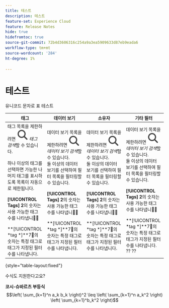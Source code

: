```yaml
---
title: 테스트
description: 테스트
feature-set: Experience Cloud
feature: Release Notes
hide: true
hidefromtoc: true
source-git-commit: 72b4d3606316c254a9a3ea5909633d87eb9eada6
workflow-type: tm+mt
source-wordcount: '284'
ht-degree: 1%

---
```



# 테스트

유니코드 문자로 표 테스트

| 태그 | 데이터 보기 | 소유자 | 기타 필터 |
|---|---|---|---|
| 태그 목록을 제한하려면 ![검색](/help/assets/icons/Search.svg) *태그 검색*&#x200B;할 수 있습니다. <br/><br/>하나 이상의 태그를 선택하면 가능한 나머지 태그를 표시하도록 목록이 자동으로 제한됩니다. <br/><br/>**[!UICONTROL Tags]** **2︎**&#x200B;의 숫자는 사용 가능한 태그 수를 나타냅니다⃣ <br/><br/>**[!UICONTROL *tag *]**7︎⃣의 숫자는 특정 태그로 태그가 지정된 필터 수를 나타냅니다. | 데이터 보기 목록을 제한하려면 ![검색](/help/assets/icons/Search.svg) *데이터 보기 검색*&#x200B;할 수 있습니다. <br/>둘 이상의 데이터 보기를 선택하여 필터 목록을 필터링할 수 있습니다. <br/><br/>**[!UICONTROL Tags]** **2︎**&#x200B;의 숫자는 사용 가능한 태그 수를 나타냅니다⃣ <br/><br/>**[!UICONTROL *tag *]**7︎⃣의 숫자는 특정 태그로 태그가 지정된 필터 수를 나타냅니다. | 데이터 보기 목록을 제한하려면 ![검색](/help/assets/icons/Search.svg) *데이터 보기 검색*&#x200B;할 수 있습니다. <br/>둘 이상의 데이터 보기를 선택하여 필터 목록을 필터링할 수 있습니다. <br/><br/>**[!UICONTROL Tags]** **2︎**&#x200B;의 숫자는 사용 가능한 태그 수를 나타냅니다⃣ <br/><br/>**[!UICONTROL *tag *]**7︎⃣의 숫자는 특정 태그로 태그가 지정된 필터 수를 나타냅니다. | 데이터 보기 목록을 제한하려면 ![검색](/help/assets/icons/Search.svg) *데이터 보기 검색*&#x200B;할 수 있습니다. <br/>둘 이상의 데이터 보기를 선택하여 필터 목록을 필터링할 수 있습니다. <br/><br/>**[!UICONTROL Tags]** **2︎**&#x200B;의 숫자는 사용 가능한 태그 수를 나타냅니다⃣ <br/><br/>**[!UICONTROL *tag *]**7︎⃣의 숫자는 특정 태그로 태그가 지정된 필터 수를 나타냅니다. ?? ?? |

{style="table-layout:fixed"}




수식도 지원한다고요?

**코시-슈바르츠 부등식**
$$\left( \sum_{k=1}^n a_k b_k \right)^2 \leq \left( \sum_{k=1}^n a_k^2 \right) \left( \sum_{k=1}^b_k^2 \right)$$


